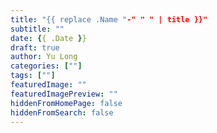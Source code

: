 ```yaml
---
title: "{{ replace .Name "-" " " | title }}"
subtitle: ""
date: {{ .Date }}
draft: true
author: Yu Long
categories: [""]
tags: [""]
featuredImage: ""
featuredImagePreview: ""
hiddenFromHomePage: false
hiddenFromSearch: false
---
```


